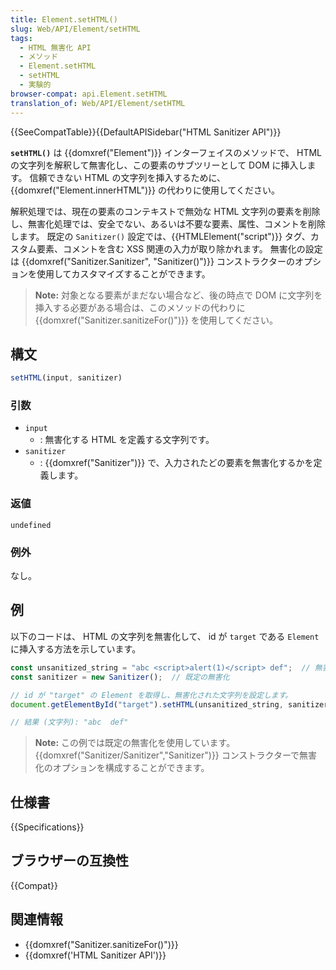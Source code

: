 ```yaml
---
title: Element.setHTML()
slug: Web/API/Element/setHTML
tags:
  - HTML 無害化 API
  - メソッド
  - Element.setHTML
  - setHTML
  - 実験的
browser-compat: api.Element.setHTML
translation_of: Web/API/Element/setHTML
---
```

{{SeeCompatTable}}{{DefaultAPISidebar("HTML Sanitizer API")}}

**`setHTML()`** は {{domxref("Element")}} インターフェイスのメソッドで、 HTML の文字列を解釈して無害化し、この要素のサブツリーとして DOM に挿入します。
信頼できない HTML の文字列を挿入するために、 {{domxref("Element.innerHTML")}} の代わりに使用してください。

解釈処理では、現在の要素のコンテキストで無効な HTML 文字列の要素を削除し、無害化処理では、安全でない、あるいは不要な要素、属性、コメントを削除します。
既定の `Sanitizer()` 設定では、{{HTMLElement("script")}} タグ、カスタム要素、コメントを含む XSS 関連の入力が取り除かれます。
無害化の設定は {{domxref("Sanitizer.Sanitizer", "Sanitizer()")}} コンストラクターのオプションを使用してカスタマイズすることができます。

> **Note:** 対象となる要素がまだない場合など、後の時点で DOM に文字列を挿入する必要がある場合は、このメソッドの代わりに {{domxref("Sanitizer.sanitizeFor()")}} を使用してください。

## 構文

```js
setHTML(input, sanitizer)
```

### 引数

- `input`
  - : 無害化する HTML を定義する文字列です。
- `sanitizer`
  - : {{domxref("Sanitizer")}} で、入力されたどの要素を無害化するかを定義します。

### 返値

`undefined`

### 例外

なし。

## 例

以下のコードは、 HTML の文字列を無害化して、 id が `target` である `Element` に挿入する方法を示しています。

```js
const unsanitized_string = "abc <script>alert(1)</script> def";  // 無害化前の HTML の文字列
const sanitizer = new Sanitizer();  // 既定の無害化

// id が "target" の Element を取得し、無害化された文字列を設定します。
document.getElementById("target").setHTML(unsanitized_string, sanitizer);

// 結果 (文字列): "abc  def"
```

> **Note:** この例では既定の無害化を使用しています。
> {{domxref("Sanitizer/Sanitizer","Sanitizer")}} コンストラクターで無害化のオプションを構成することができます。

## 仕様書

{{Specifications}}

## ブラウザーの互換性

{{Compat}}

## 関連情報

- {{domxref("Sanitizer.sanitizeFor()")}}
- {{domxref('HTML Sanitizer API')}}
